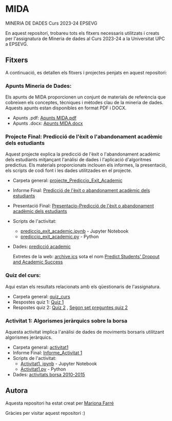 # MIDA
 MINERIA DE DADES Curs 2023-24 EPSEVG

En aquest repositori, trobareu tots els fitxers necessaris utilitzats i creats per l'assignatura de Mineria de dades al Curs 2023-24 a la Universitat UPC a EPSEVG.

## Fitxers
A continuació, es detallen els fitxers i projectes penjats en aquest repositori:

### Apunts Mineria de Dades:
Els apunts de MIDA proporcionen un conjunt de materials de referència que cobreixen els conceptes, tècniques i mètodes clau de la mineria de dades. Aquests apunts estan disponibles en format PDF i DOCX.
- Apunts .pdf:  [Apunts MIDA.pdf ](https://github.com/Mariona-FT/Data-Mining-MIDA/blob/main/Apunts%20Mineria%20de%20dades.pdf)
- Apunts .docx: [Apunts MIDA.docx](https://github.com/Mariona-FT/Data-Mining-MIDA/blob/main/Apunts%20Mineria%20de%20dades.docx) 

### Projecte Final: Predicció de l'èxit o l'abandonament acadèmic dels estudiants
Aquest projecte explica la predicció de l'èxit o l'abandonament acadèmic dels estudiants mitjançant l'anàlisi de dades i l'aplicació d'algoritmes predictius. Els materials proporcionats inclouen els informes, la presentació, els scripts de codi font i les dades utilitzades en el projecte.
- Carpeta general: [projecte_Prediccio_Exit_Academic](https://github.com/Mariona-FT/Data-Mining-MIDA/tree/main/projecte_Prediccio_Exit_Academic)
- Informe Final: [Predicció de l'èxit o abandonament acadèmic dels estudiants](https://github.com/Mariona-FT/Data-Mining-MIDA/blob/main/projecte_Prediccio_Exit_Academic/Predicci%C3%B3%20l%E2%80%99%C3%A8xit%20abandonament%20acad%C3%A8mic%20estudiants.pdf)
- Presentació Final: [Presentacio-Predicció de l'èxit o abandonament acadèmic dels estudiants](https://github.com/Mariona-FT/Data-Mining-MIDA/blob/main/projecte_Prediccio_Exit_Academic/Presentacio_Predicci%C3%B3%20de%20l%E2%80%99%C3%A8xit%20o%20abandonament%20acad%C3%A8mic%20dels%20estudiants_Mariona_Farr%C3%A9.pdf)
- Scripts de l'activitat:
  -  [prediccio_exit_academic.ipynb](https://github.com/Mariona-FT/Data-Mining-MIDA/blob/main/projecte_Prediccio_Exit_Academic/prediccio_exit_academic.ipynb) - Jupyter Notebook 
  -  [prediccio_exit_academic.py](https://github.com/Mariona-FT/Data-Mining-MIDA/blob/main/projecte_Prediccio_Exit_Academic/prediccio_exit_academic.py) - Python
- Dades: [predicció academic ](https://github.com/Mariona-FT/Data-Mining-MIDA/blob/main/projecte_Prediccio_Exit_Academic/data.csv)

    Extretes de la web: [archive.ics](https://archive.ics.uci.edu/) sota el nom [Predict Students' Dropout and Academic Success ](https://archive.ics.uci.edu/dataset/697/predict+students+dropout+and+academic+success)


### Quiz del curs:
Aqui estan els resultats relacionats amb els qüestionaris de l'assignatura. 
- Carpeta general: [quiz_curs](https://github.com/Mariona-FT/Data-Mining-MIDA/tree/main/quiz_curs)
-  Respostes quiz 1: [Quiz 1](https://github.com/Mariona-FT/Data-Mining-MIDA/blob/main/quiz_curs/Quiz%201_2023.pdf)
-  Respostes quiz 2: [Quiz 2](https://github.com/Mariona-FT/Data-Mining-MIDA/blob/main/quiz_curs/Quiz%202_2023.pdf)
    , [Segon set preguntes quiz 2](https://github.com/Mariona-FT/Data-Mining-MIDA/blob/main/quiz_curs/Quiz%202%20-%20ChatGPT%20answers%20about%20SVMs.pdf)

### Activitat 1: Algorismes jeràrquics sobre la borsa
Aquesta activitat implica l'anàlisi de dades de moviments borsaris utilitzant algorismes jeràrquics. 
- Carpeta general: [activitat1](https://github.com/Mariona-FT/Data-Mining-MIDA/tree/main/activitat1)
- Informe Final: [Informe_Activitat 1](https://github.com/Mariona-FT/Data-Mining-MIDA/blob/main/activitat1/Informe_Activitat%201.pdf)
- Scripts de l'activitat:
  -  [Activitat1. ipynb](https://github.com/Mariona-FT/Data-Mining-MIDA/blob/main/activitat1/Activitat1.ipynb) - Jupyter Notebook 
  -  [Activitat1.py](https://github.com/Mariona-FT/Data-Mining-MIDA/blob/main/activitat1/activitat1.py) - Python
- Dades: [activitats borsa 2010-2015](https://github.com/Mariona-FT/Data-Mining-MIDA/blob/main/activitat1/company-stock-movements-2010-2015-incl.csv)


## Autora

Aquesta repositori ha estat creat per [Mariona Farré](https://github.com/Mariona-FT) 


Gràcies per visitar aquest repositori :)
